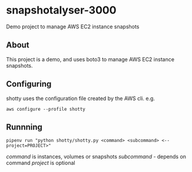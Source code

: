 snapshotalyser-3000
===================

Demo project to manage AWS EC2 instance snapshots

About
-----

This project is a demo, and uses boto3 to manage AWS EC2 instance snapshots.

Configuring
-----------
shotty uses the configuration file created by the AWS cli. e.g.

`aws configure --profile shotty`

Runnning
--------
`pipenv run "python shotty/shotty.py <command> <subcommand> <--project=PROJECT>"`

*command* is instances, volumes or snapshots
*subcommand* - depends on command
*project* is optional